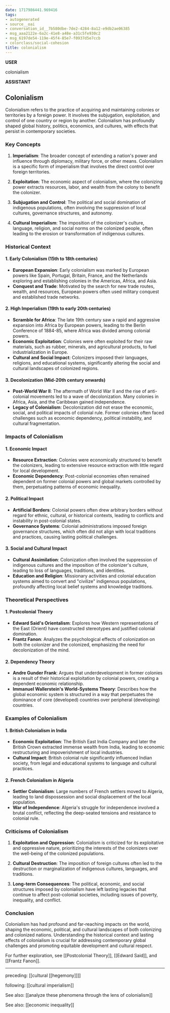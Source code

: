 ```yaml
---
date: 1717986441.969416
tags:
- autogenerated
- source__oai
- conversation_id__7b580dbe-7de2-4284-8a12-e9db2ae06385
- msg_aaa2122e-6a2c-41e8-a48e-a31c5fe930c2
- msg_6197de54-119e-45f4-85e7-f0937d5e7ccb
- colorclass/social-cohesion
title: colonialism
---
```


**USER**

colonialism


**ASSISTANT**

## Colonialism

Colonialism refers to the practice of acquiring and maintaining colonies or territories by a foreign power. It involves the subjugation, exploitation, and control of one country or region by another. Colonialism has profoundly shaped global history, politics, economics, and cultures, with effects that persist in contemporary societies.

### Key Concepts

1. **Imperialism**: The broader concept of extending a nation's power and influence through diplomacy, military force, or other means. Colonialism is a specific form of imperialism that involves the direct control over foreign territories.
   
2. **Exploitation**: The economic aspect of colonialism, where the colonizing power extracts resources, labor, and wealth from the colony to benefit the colonizer.
   
3. **Subjugation and Control**: The political and social domination of indigenous populations, often involving the suppression of local cultures, governance structures, and autonomy.

4. **Cultural Imperialism**: The imposition of the colonizer's culture, language, religion, and social norms on the colonized people, often leading to the erosion or transformation of indigenous cultures.

### Historical Context

#### 1. **Early Colonialism (15th to 18th centuries)**

- **European Expansion**: Early colonialism was marked by European powers like Spain, Portugal, Britain, France, and the Netherlands exploring and establishing colonies in the Americas, Africa, and Asia.
- **Conquest and Trade**: Motivated by the search for new trade routes, wealth, and resources, European powers often used military conquest and established trade networks.

#### 2. **High Imperialism (19th to early 20th centuries)**

- **Scramble for Africa**: The late 19th century saw a rapid and aggressive expansion into Africa by European powers, leading to the Berlin Conference of 1884-85, where Africa was divided among colonial powers.
- **Economic Exploitation**: Colonies were often exploited for their raw materials, such as rubber, minerals, and agricultural products, to fuel industrialization in Europe.
- **Cultural and Social Impact**: Colonizers imposed their languages, religions, and educational systems, significantly altering the social and cultural landscapes of colonized regions.

#### 3. **Decolonization (Mid-20th century onwards)**

- **Post-World War II**: The aftermath of World War II and the rise of anti-colonial movements led to a wave of decolonization. Many colonies in Africa, Asia, and the Caribbean gained independence.
- **Legacy of Colonialism**: Decolonization did not erase the economic, social, and political impacts of colonial rule. Former colonies often faced challenges such as economic dependency, political instability, and cultural fragmentation.

### Impacts of Colonialism

#### 1. **Economic Impact**

- **Resource Extraction**: Colonies were economically structured to benefit the colonizers, leading to extensive resource extraction with little regard for local development.
- **Economic Dependency**: Post-colonial economies often remained dependent on former colonial powers and global markets controlled by them, perpetuating patterns of economic inequality.

#### 2. **Political Impact**

- **Artificial Borders**: Colonial powers often drew arbitrary borders without regard for ethnic, cultural, or historical contexts, leading to conflicts and instability in post-colonial states.
- **Governance Systems**: Colonial administrations imposed foreign governance structures, which often did not align with local traditions and practices, causing lasting political challenges.

#### 3. **Social and Cultural Impact**

- **Cultural Assimilation**: Colonization often involved the suppression of indigenous cultures and the imposition of the colonizer's culture, leading to loss of languages, traditions, and identities.
- **Education and Religion**: Missionary activities and colonial education systems aimed to convert and "civilize" indigenous populations, profoundly affecting local belief systems and knowledge traditions.

### Theoretical Perspectives

#### 1. **Postcolonial Theory**

- **Edward Said's Orientalism**: Explores how Western representations of the East (Orient) have constructed stereotypes and justified colonial domination.
- **Frantz Fanon**: Analyzes the psychological effects of colonization on both the colonizer and the colonized, emphasizing the need for decolonization of the mind.

#### 2. **Dependency Theory**

- **Andre Gunder Frank**: Argues that underdevelopment in former colonies is a result of their historical exploitation by colonial powers, creating a dependent economic relationship.
- **Immanuel Wallerstein's World-Systems Theory**: Describes how the global economic system is structured in a way that perpetuates the dominance of core (developed) countries over peripheral (developing) countries.

### Examples of Colonialism

#### 1. **British Colonialism in India**

- **Economic Exploitation**: The British East India Company and later the British Crown extracted immense wealth from India, leading to economic restructuring and impoverishment of local industries.
- **Cultural Impact**: British colonial rule significantly influenced Indian society, from legal and educational systems to language and cultural practices.

#### 2. **French Colonialism in Algeria**

- **Settler Colonialism**: Large numbers of French settlers moved to Algeria, leading to land dispossession and social displacement of the local population.
- **War of Independence**: Algeria's struggle for independence involved a brutal conflict, reflecting the deep-seated tensions and resistance to colonial rule.

### Criticisms of Colonialism

1. **Exploitation and Oppression**: Colonialism is criticized for its exploitative and oppressive nature, prioritizing the interests of the colonizers over the well-being of the colonized populations.
   
2. **Cultural Destruction**: The imposition of foreign cultures often led to the destruction or marginalization of indigenous cultures, languages, and traditions.

3. **Long-term Consequences**: The political, economic, and social structures imposed by colonialism have left lasting legacies that continue to affect post-colonial societies, including issues of poverty, inequality, and conflict.

### Conclusion

Colonialism has had profound and far-reaching impacts on the world, shaping the economic, political, and cultural landscapes of both colonizing and colonized nations. Understanding the historical context and lasting effects of colonialism is crucial for addressing contemporary global challenges and promoting equitable development and cultural respect.

For further exploration, see [[Postcolonial Theory]], [[Edward Said]], and [[Frantz Fanon]].


---

preceding: [[cultural [[hegemony]]]]  


following: [[cultural imperialism]]

See also: [[analyze these phenomena through the lens of colonialism]]


See also: [[economic inequality]]